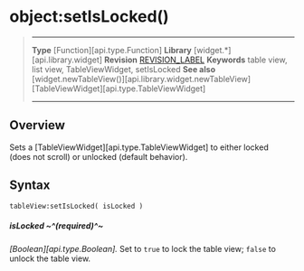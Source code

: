 # object:setIsLocked()

> --------------------- ------------------------------------------------------------------------------------------
> __Type__              [Function][api.type.Function]
> __Library__           [widget.*][api.library.widget]
> __Revision__          [REVISION_LABEL](REVISION_URL)
> __Keywords__          table view, list view, TableViewWidget, setIsLocked
> __See also__          [widget.newTableView()][api.library.widget.newTableView]
>						[TableViewWidget][api.type.TableViewWidget]
> --------------------- ------------------------------------------------------------------------------------------


## Overview

Sets a [TableViewWidget][api.type.TableViewWidget] to either locked (does&nbsp;not&nbsp;scroll) or unlocked (default&nbsp;behavior).


## Syntax

	tableView:setIsLocked( isLocked )

##### isLocked ~^(required)^~
_[Boolean][api.type.Boolean]._ Set to `true` to lock the table view; `false` to unlock the table view.
